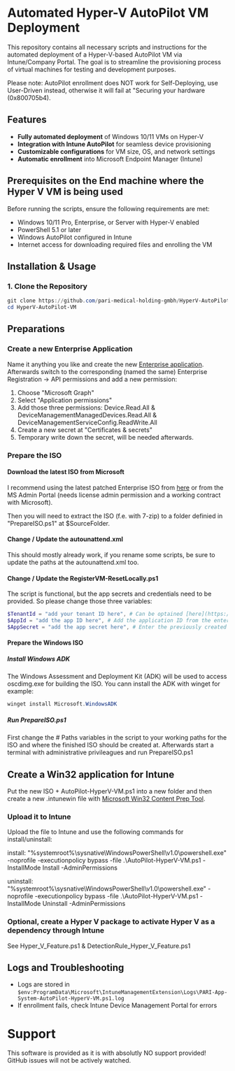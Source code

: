 # Automated Hyper-V AutoPilot VM Deployment

This repository contains all necessary scripts and instructions for the automated deployment of a Hyper-V-based AutoPilot VM via Intune/Company Portal.
The goal is to streamline the provisioning process of virtual machines for testing and development purposes.

Please note: AutoPilot enrollment does NOT work for Self-Deploying, use User-Driven instead, otherwise it will fail at "Securing your hardware (0x800705b4).

## Features
- **Fully automated deployment** of Windows 10/11 VMs on Hyper-V
- **Integration with Intune AutoPilot** for seamless device provisioning
- **Customizable configurations** for VM size, OS, and network settings
- **Automatic enrollment** into Microsoft Endpoint Manager (Intune)

## Prerequisites on the End machine where the Hyper V VM is being used
Before running the scripts, ensure the following requirements are met:

- Windows 10/11 Pro, Enterprise, or Server with Hyper-V enabled
- PowerShell 5.1 or later
- Windows AutoPilot configured in Intune
- Internet access for downloading required files and enrolling the VM

## Installation & Usage

### 1. Clone the Repository
```powershell
git clone https://github.com/pari-medical-holding-gmbh/HyperV-AutoPilot-VM.git
cd HyperV-AutoPilot-VM
```

## Preparations
### Create a new Enterprise Application
Name it anything you like and create the new [Enterprise application](https://entra.microsoft.com/#view/Microsoft_AAD_IAM/StartboardApplicationsMenuBlade/~/AppAppsPreview). Afterwards switch to the corresponding (named the same) Enterprise Registration -> API permissions and add a new permission:
1. Choose "Microsoft Graph"
2. Select "Application permissions"
3. Add those three permissions: Device.Read.All & DeviceManagementManagedDevices.Read.All & DeviceManagementServiceConfig.ReadWrite.All
4. Create a new secret at "Certificates & secrets"
5. Temporary write down the secret, will be needed afterwards.

### Prepare the ISO
#### Download the latest ISO from Microsoft
I recommend using the latest patched Enterprise ISO from [here](https://my.visualstudio.com/downloads) or from the MS Admin Portal (needs license admin permission and a working contract with Microsoft).

Then you will need to extract the ISO (f.e. with 7-zip) to a folder definied in "PrepareISO.ps1" at $SourceFolder.

#### Change / Update the autounattend.xml
This should mostly already work, if you rename some scripts, be sure to update the paths at the autounattend.xml too.

#### Change / Update the RegisterVM-ResetLocally.ps1
The script is functional, but the app secrets and credentials need to be provided. So please change those three variables:
```powershell
$TenantId = "add your tenant ID here", # Can be optained [here](https://entra.microsoft.com/#view/Microsoft_AAD_IAM/TenantOverview.ReactView/initialValue//tabId//recommendationResourceId//fromNav/Identity)
$AppId = "add the app ID here", # Add the application ID from the enterprise registration
$AppSecret = "add the app secret here", # Enter the previously created Enterprise registration secret
```

#### Prepare the Windows ISO
##### Install Windows ADK
The Windows Assessment and Deployment Kit (ADK) will be used to access oscdimg.exe for building the ISO. You cann install the ADK with winget for example:
```powershell
winget install Microsoft.WindowsADK
```

##### Run PrepareISO.ps1
First change the # Paths variables in the script to your working paths for the ISO and where the finished ISO should be created at.
Afterwards start a terminal with administrative privileagues and run PrepareISO.ps1

## Create a Win32 application for Intune
Put the new ISO + AutoPilot-HyperV-VM.ps1 into a new folder and then create a new .intunewin file with [Microsoft Win32 Content Prep Tool](https://github.com/microsoft/Microsoft-Win32-Content-Prep-Tool).

### Upload it to Intune
Upload the file to Intune and use the following commands for install/uninstall:

install: "%systemroot%\sysnative\WindowsPowerShell\v1.0\powershell.exe" -noprofile -executionpolicy bypass -file .\AutoPilot-HyperV-VM.ps1 -InstallMode Install -AdminPermissions

uninstall: "%systemroot%\sysnative\WindowsPowerShell\v1.0\powershell.exe" -noprofile -executionpolicy bypass -file .\AutoPilot-HyperV-VM.ps1 -InstallMode Uninstall -AdminPermissions

### Optional, create a Hyper V package to activate Hyper V as a dependency through Intune
See Hyper_V_Feature.ps1 & DetectionRule_Hyper_V_Feature.ps1

## Logs and Troubleshooting
- Logs are stored in `$env:ProgramData\Microsoft\IntuneManagementExtension\Logs\PARI-App-System-AutoPilot-HyperV-VM.ps1.log`
- If enrollment fails, check Intune Device Management Portal for errors

# Support
This software is provided as it is with absolutly NO support provided! GitHub issues will not be actively watched.